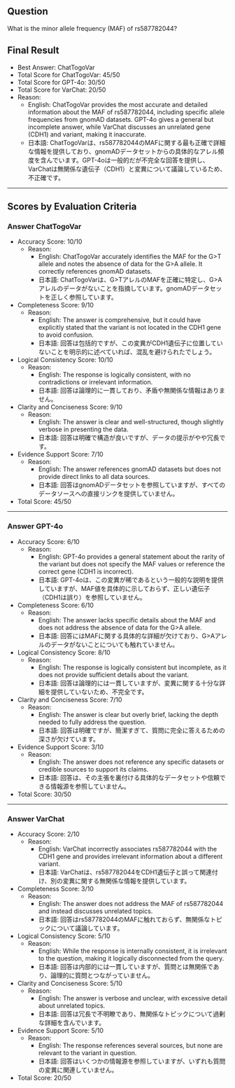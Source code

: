 ## Question

What is the minor allele frequency (MAF) of rs587782044?

## Final Result

- Best Answer: ChatTogoVar
- Total Score for ChatTogoVar: 45/50
- Total Score for GPT-4o: 30/50
- Total Score for VarChat: 20/50
- Reason:
  - English: ChatTogoVar provides the most accurate and detailed information about the MAF of rs587782044, including specific allele frequencies from gnomAD datasets. GPT-4o gives a general but incomplete answer, while VarChat discusses an unrelated gene (CDH1) and variant, making it inaccurate.
  - 日本語: ChatTogoVarは、rs587782044のMAFに関する最も正確で詳細な情報を提供しており、gnomADデータセットからの具体的なアレル頻度を含んでいます。GPT-4oは一般的だが不完全な回答を提供し、VarChatは無関係な遺伝子（CDH1）と変異について議論しているため、不正確です。

---

## Scores by Evaluation Criteria

### Answer ChatTogoVar
- Accuracy Score: 10/10
  - Reason: 
    - English: ChatTogoVar accurately identifies the MAF for the G>T allele and notes the absence of data for the G>A allele. It correctly references gnomAD datasets.
    - 日本語: ChatTogoVarは、G>TアレルのMAFを正確に特定し、G>Aアレルのデータがないことを指摘しています。gnomADデータセットを正しく参照しています。
- Completeness Score: 9/10
  - Reason: 
    - English: The answer is comprehensive, but it could have explicitly stated that the variant is not located in the CDH1 gene to avoid confusion.
    - 日本語: 回答は包括的ですが、この変異がCDH1遺伝子に位置していないことを明示的に述べていれば、混乱を避けられたでしょう。
- Logical Consistency Score: 10/10
  - Reason: 
    - English: The response is logically consistent, with no contradictions or irrelevant information.
    - 日本語: 回答は論理的に一貫しており、矛盾や無関係な情報はありません。
- Clarity and Conciseness Score: 9/10
  - Reason: 
    - English: The answer is clear and well-structured, though slightly verbose in presenting the data.
    - 日本語: 回答は明確で構造が良いですが、データの提示がやや冗長です。
- Evidence Support Score: 7/10
  - Reason: 
    - English: The answer references gnomAD datasets but does not provide direct links to all data sources.
    - 日本語: 回答はgnomADデータセットを参照していますが、すべてのデータソースへの直接リンクを提供していません。
- Total Score: 45/50

---

### Answer GPT-4o
- Accuracy Score: 6/10
  - Reason: 
    - English: GPT-4o provides a general statement about the rarity of the variant but does not specify the MAF values or reference the correct gene (CDH1 is incorrect).
    - 日本語: GPT-4oは、この変異が稀であるという一般的な説明を提供していますが、MAF値を具体的に示しておらず、正しい遺伝子（CDH1は誤り）を参照していません。
- Completeness Score: 6/10
  - Reason: 
    - English: The answer lacks specific details about the MAF and does not address the absence of data for the G>A allele.
    - 日本語: 回答にはMAFに関する具体的な詳細が欠けており、G>Aアレルのデータがないことについても触れていません。
- Logical Consistency Score: 8/10
  - Reason: 
    - English: The response is logically consistent but incomplete, as it does not provide sufficient details about the variant.
    - 日本語: 回答は論理的には一貫していますが、変異に関する十分な詳細を提供していないため、不完全です。
- Clarity and Conciseness Score: 7/10
  - Reason: 
    - English: The answer is clear but overly brief, lacking the depth needed to fully address the question.
    - 日本語: 回答は明確ですが、簡潔すぎて、質問に完全に答えるための深さが欠けています。
- Evidence Support Score: 3/10
  - Reason: 
    - English: The answer does not reference any specific datasets or credible sources to support its claims.
    - 日本語: 回答は、その主張を裏付ける具体的なデータセットや信頼できる情報源を参照していません。
- Total Score: 30/50

---

### Answer VarChat
- Accuracy Score: 2/10
  - Reason: 
    - English: VarChat incorrectly associates rs587782044 with the CDH1 gene and provides irrelevant information about a different variant.
    - 日本語: VarChatは、rs587782044をCDH1遺伝子と誤って関連付け、別の変異に関する無関係な情報を提供しています。
- Completeness Score: 3/10
  - Reason: 
    - English: The answer does not address the MAF of rs587782044 and instead discusses unrelated topics.
    - 日本語: 回答はrs587782044のMAFに触れておらず、無関係なトピックについて議論しています。
- Logical Consistency Score: 5/10
  - Reason: 
    - English: While the response is internally consistent, it is irrelevant to the question, making it logically disconnected from the query.
    - 日本語: 回答は内部的には一貫していますが、質問とは無関係であり、論理的に質問とつながっていません。
- Clarity and Conciseness Score: 5/10
  - Reason: 
    - English: The answer is verbose and unclear, with excessive detail about unrelated topics.
    - 日本語: 回答は冗長で不明瞭であり、無関係なトピックについて過剰な詳細を含んでいます。
- Evidence Support Score: 5/10
  - Reason: 
    - English: The response references several sources, but none are relevant to the variant in question.
    - 日本語: 回答はいくつかの情報源を参照していますが、いずれも質問の変異に関連していません。
- Total Score: 20/50